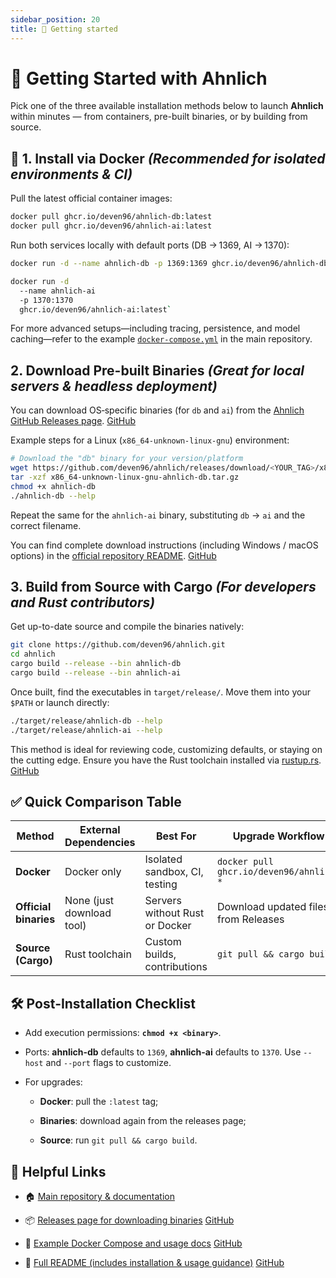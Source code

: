 ```yaml
---
sidebar_position: 20
title: 🚀 Getting started
---
```


# 🚀 Getting Started with Ahnlich

Pick one of the three available installation methods below to launch **Ahnlich** within minutes — from containers, pre-built binaries, or by building from source.


## 🐳 1. Install via **Docker** *(Recommended for isolated environments & CI)*

Pull the latest official container images:

```bash  
docker pull ghcr.io/deven96/ahnlich-db:latest  
docker pull ghcr.io/deven96/ahnlich-ai:latest  
```

Run both services locally with default ports (DB → 1369, AI → 1370):

```bash  
docker run -d --name ahnlich-db -p 1369:1369 ghcr.io/deven96/ahnlich-db:latest

docker run -d 
  --name ahnlich-ai
  -p 1370:1370 
  ghcr.io/deven96/ahnlich-ai:latest`  
```

For more advanced setups—including tracing, persistence, and model caching—refer to the example [`docker-compose.yml`](https://github.com/deven96/ahnlich/blob/main/docker-compose.yml) in the main repository.

## 2. Download Pre-built Binaries *(Great for local servers & headless deployment)*

You can download OS‑specific binaries (for `db` and `ai`) from the [Ahnlich GitHub Releases page](https://github.com/deven96/ahnlich/releases). [GitHub](https://github.com/deven96/ahnlich/releases?utm_source=chatgpt.com)

Example steps for a Linux (`x86_64-unknown-linux-gnu`) environment:

```bash  
# Download the "db" binary for your version/platform  
wget https://github.com/deven96/ahnlich/releases/download/<YOUR_TAG>/x86_64-unknown-linux-gnu-ahnlich-db.tar.gz  
tar -xzf x86_64-unknown-linux-gnu-ahnlich-db.tar.gz  
chmod +x ahnlich-db  
./ahnlich-db --help  
```

Repeat the same for the `ahnlich-ai` binary, substituting `db` → `ai` and the correct filename.

You can find complete download instructions (including Windows / macOS options) in the [official repository README](https://github.com/deven96/ahnlich/blob/main/README.md). [GitHub](https://github.com/deven96/ahnlich?utm_source=chatgpt.com)


## 3. Build from Source with Cargo *(For developers and Rust contributors)*

Get up-to-date source and compile the binaries natively:

```bash  
git clone https://github.com/deven96/ahnlich.git  
cd ahnlich
cargo build --release --bin ahnlich-db 
cargo build --release --bin ahnlich-ai  
```

Once built, find the executables in `target/release/`. Move them into your `$PATH` or launch directly:

```bash  
./target/release/ahnlich-db --help 
./target/release/ahnlich-ai --help
```

This method is ideal for reviewing code, customizing defaults, or staying on the cutting edge. Ensure you have the Rust toolchain installed via [rustup.rs](https://rustup.rs/). [GitHub](https://github.com/deven96/ahnlich/blob/main/README.md?utm_source=chatgpt.com)

## **✅ Quick Comparison Table**

| Method | External Dependencies | Best For | Upgrade Workflow |
| ----- | ----- | ----- | ----- |
| **Docker** | Docker only | Isolated sandbox, CI, testing | `docker pull ghcr.io/deven96/ahnlich-*` |
| **Official binaries** | None (just download tool) | Servers without Rust or Docker | Download updated files from Releases |
| **Source (Cargo)** | Rust toolchain | Custom builds, contributions | `git pull && cargo build` |

## **🛠️ Post‑Installation Checklist**

* Add execution permissions: **`chmod +x <binary>`**.

* Ports: **ahnlich-db** defaults to `1369`, **ahnlich-ai** defaults to `1370`. Use `--host` and `--port` flags to customize.

* For upgrades:

  * **Docker**: pull the `:latest` tag;

  * **Binaries**: download again from the releases page;

  * **Source**: run `git pull && cargo build`.

## **🔗 Helpful Links**

* 🏠 [Main repository & documentation](https://github.com/deven96/ahnlich)

* 📦 [Releases page for downloading binaries](https://github.com/deven96/ahnlich/releases) [GitHub](https://github.com/deven96/ahnlich/releases?utm_source=chatgpt.com)

* 🧾 [Example Docker Compose and usage docs](https://github.com/deven96/ahnlich/blob/main/docker-compose.yml) [GitHub](https://github.com/deven96/ahnlich/blob/main/docker-compose.yml?utm_source=chatgpt.com)

* 📖 [Full README (includes installation & usage guidance)](https://github.com/deven96/ahnlich/blob/main/README.md) [GitHub](https://github.com/deven96/ahnlich/blob/main/README.md?utm_source=chatgpt.com)  